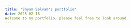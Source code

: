```yaml
---
title: "Shyam Selvam's portfolio"
date: 2025-02-18
Welcome to my portfolio, please feel free to look around
---
```

